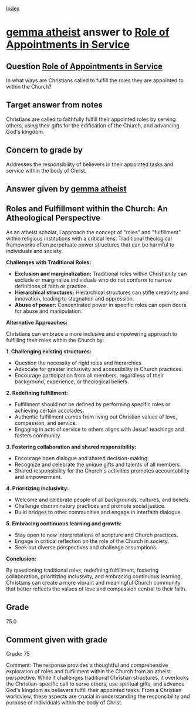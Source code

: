 
[Index](../../index.md)
# [gemma atheist](../../answering_models/gemma_atheist.md) answer to [Role of Appointments in Service](../../questions/Role_of_Appointments_in_Service.md)

## Question [Role of Appointments in Service](../../questions/Role_of_Appointments_in_Service.md)
In what ways are Christians called to fulfill the roles they are appointed to within the Church?

## Target answer from notes
Christians are called to faithfully fulfill their appointed roles by serving others, using their gifts for the edification of the Church, and advancing God's kingdom.

## Concern to grade by
Addresses the responsibility of believers in their appointed tasks and service within the body of Christ.

## Answer given by [gemma atheist](../../answering_models/gemma_atheist.md)
## Roles and Fulfillment within the Church: An Atheological Perspective

As an atheist scholar, I approach the concept of "roles" and "fulfillment" within religious institutions with a critical lens. Traditional theological frameworks often perpetuate power structures that can be harmful to individuals and society. 

**Challenges with Traditional Roles:**

* **Exclusion and marginalization:** Traditional roles within Christianity can exclude or marginalize individuals who do not conform to narrow definitions of faith or practice.
* **Hierarchical structures:** Hierarchical structures can stifle creativity and innovation, leading to stagnation and oppression.
* **Abuse of power:** Concentrated power in specific roles can open doors for abuse and manipulation.

**Alternative Approaches:**

Christians can embrace a more inclusive and empowering approach to fulfilling their roles within the Church by:

**1. Challenging existing structures:**

* Question the necessity of rigid roles and hierarchies.
* Advocate for greater inclusivity and accessibility in Church practices.
* Encourage participation from all members, regardless of their background, experience, or theological beliefs.

**2. Redefining fulfillment:**

* Fulfillment should not be defined by performing specific roles or achieving certain accolades.
* Authentic fulfillment comes from living out Christian values of love, compassion, and service.
* Engaging in acts of service to others aligns with Jesus' teachings and fosters community.

**3. Fostering collaboration and shared responsibility:**

* Encourage open dialogue and shared decision-making.
* Recognize and celebrate the unique gifts and talents of all members.
* Shared responsibility for the Church's activities promotes accountability and empowerment.

**4. Prioritizing inclusivity:**

* Welcome and celebrate people of all backgrounds, cultures, and beliefs.
* Challenge discriminatory practices and promote social justice.
* Build bridges to other communities and engage in interfaith dialogue.

**5. Embracing continuous learning and growth:**

* Stay open to new interpretations of scripture and Church practices.
* Engage in critical reflection on the role of the Church in society.
* Seek out diverse perspectives and challenge assumptions.

**Conclusion:**

By questioning traditional roles, redefining fulfillment, fostering collaboration, prioritizing inclusivity, and embracing continuous learning, Christians can create a more vibrant and meaningful Church community that better reflects the values of love and compassion central to their faith.

## Grade
75.0

## Comment given with grade
Grade: 75

Comment: The response provides a thoughtful and comprehensive exploration of roles and fulfillment within the Church from an atheist perspective. While it challenges traditional Christian structures, it overlooks the Christian-specific call to serve others, use spiritual gifts, and advance God's kingdom as believers fulfill their appointed tasks. From a Christian worldview, these aspects are crucial in understanding the responsibility and purpose of individuals within the body of Christ.
